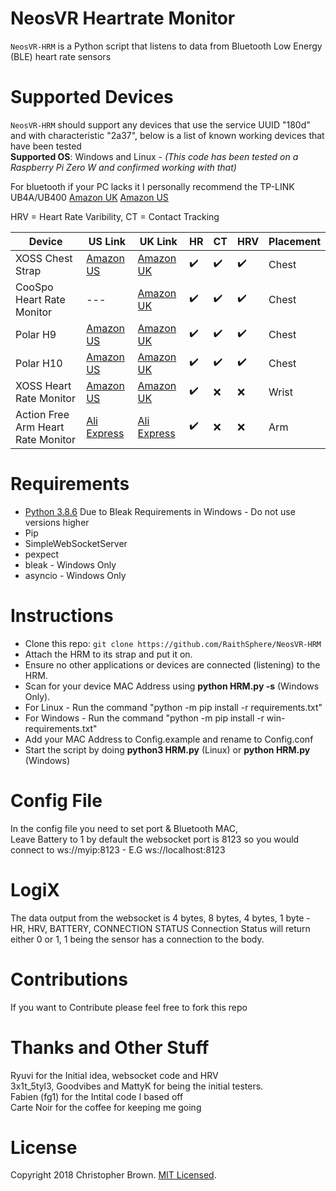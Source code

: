 # NeosVR Heartrate Monitor

`NeosVR-HRM` is a Python script that listens to data from Bluetooth Low Energy (BLE) heart rate sensors 

# Supported Devices
`NeosVR-HRM` should support any devices that use the service UUID "180d" and with characteristic "2a37", below is a list of known working devices that have been tested
<BR><B>Supported OS</B>: Windows and Linux - *(This code has been tested on a Raspberry Pi Zero W and confirmed working with that)*
  
For bluetooth if your PC lacks it I personally recommend the TP-LINK UB4A/UB400 [Amazon UK](https://www.amazon.co.uk/TP-LINK-UB4A-Bluetooth-Computer-Receiver/dp/B07YLDVM6B/) [Amazon US](https://www.amazon.com/TP-Link-Bluetooth-Receiver-Controllers-UB400/dp/B07V1SZCY6/)

HRV = Heart Rate Varibility, CT = Contact Tracking

Device | US Link | UK Link | HR | CT | HRV | Placement
--- | --- | --- | --- | --- | --- | ---
XOSS Chest Strap | [Amazon US](https://www.amazon.com/XOSS-Monitor-Bluetooth-Wireless-Accessories/dp/B0822SFPTF/ref=sr_1_2?dchild=1&keywords=xoss+hrm&sr=8-2) | [Amazon UK](https://www.amazon.co.uk/XOSS-Monitor-Bluetooth-Waterproof-Computers/dp/B087LWS3BN/ref=sr_1_7?dchild=1&keywords=Xoss&qid=1604476420&sr=8-7) | ✔️ | ✔️ | ✔️ | Chest
CooSpo Heart Rate Monitor | --- | [Amazon UK](https://www.amazon.co.uk/CooSpo-Monitor-Bluetooth-Training-concept2/dp/B07SFTNXSD/) | ✔️ | ✔️ | ✔️| Chest
Polar H9 | [Amazon US](https://www.amazon.com/POLAR-H9-Heart-Rate-Sensor/dp/B08GHH4ZKL) |  [Amazon UK](https://www.amazon.co.uk/POLAR-Unisexs-Sensor-Bluetooth-Waterproof-Monitor/dp/B08411DQ96) | ✔️ | ✔️ | ✔️ | Chest
Polar H10 | [Amazon US](https://www.amazon.com/Polar-Heart-Rate-Monitor-Women/dp/B07PM54P4N/ref=sr_1_4?dchild=1&keywords=Polar+H9&sr=8-4) | [Amazon UK](https://www.amazon.co.uk/Polar-Monitor-Bluetooth-Waterproof-Sensor/dp/B07PM54P4N) | ✔️ | ✔️ | ✔️ | Chest
XOSS Heart Rate Monitor | [Amazon US](https://www.amazon.com/XOSS-Optical-Bluetooth-Wireless-Accessories/dp/B07H3QN6JC/ref=sr_1_13?dchild=1&keywords=XOSS&qid=1605379692&sr=8-13) | [Amazon UK](https://www.amazon.co.uk/XOSS-Monitor-Bluetooth-Smart-phone-Computer/dp/B07QLQM5VG/ref=sr_1_8?dchild=1&keywords=Xoss&qid=1605379649&sr=8-8) | ✔️ | ❌ | ❌ | Wrist
Action Free Arm Heart Rate Monitor | [Ali Express](https://www.aliexpress.com/item/4000900323749.html) | [Ali Express](https://www.aliexpress.com/item/4000900323749.html) | ✔️ | ❌ | ❌ | Arm


# Requirements
* [Python 3.8.6](https://www.python.org/downloads/release/python-386/) Due to Bleak Requirements in Windows - Do not use versions higher
* Pip
* SimpleWebSocketServer
* pexpect
* bleak - Windows Only
* asyncio - Windows Only

# Instructions
* Clone this repo: `git clone https://github.com/RaithSphere/NeosVR-HRM`
* Attach the HRM to its strap and put it on.
* Ensure no other applications or devices are connected (listening) to the HRM.
* Scan for your device MAC Address using **python HRM.py -s** (Windows Only).
* For Linux - Run the command "python -m pip install -r requirements.txt"
* For Windows - Run the command "python -m pip install -r win-requirements.txt"
* Add your MAC Address to Config.example and rename to Config.conf
* Start the script by doing **python3 HRM.py** (Linux) or **python HRM.py** (Windows)


# Config File
In the config file you need to set port & Bluetooth MAC, 
<BR>Leave Battery to 1 by default the websocket port is 8123 so you would connect to ws://myip:8123 - E.G ws://localhost:8123

# LogiX
The data output from the websocket is 4 bytes, 8 bytes, 4 bytes, 1 byte - HR, HRV, BATTERY, CONNECTION STATUS
Connection Status will return either 0 or 1, 1 being the sensor has a connection to the body.

# Contributions
If you want to Contribute please feel free to fork this repo

# Thanks and Other Stuff
Ryuvi for the Initial idea, websocket code and HRV
<BR>3x1t_5tyl3, Goodvibes and MattyK for being the initial testers.
<BR>Fabien (fg1) for the Intital code I based off
<BR>Carte Noir for the coffee for keeping me going

# License
Copyright 2018 Christopher Brown.
[MIT Licensed](https://chbrown.github.io/licenses/MIT/#2018).
